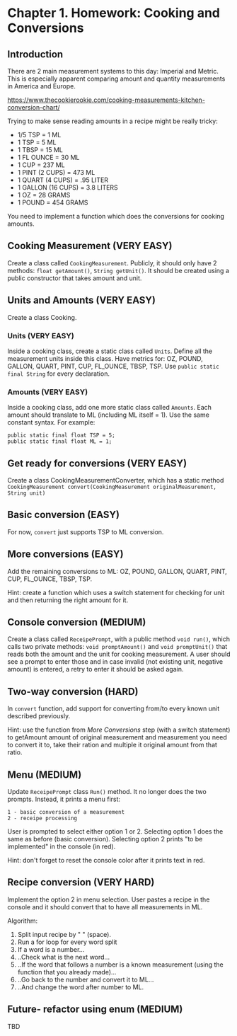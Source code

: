 # Chapter 1. Homework: Cooking and Conversions

## Introduction

There are 2 main measurement systems to this day: Imperial and Metric.
This is especially apparent comparing amount and quantity measurements in America and Europe.

https://www.thecookierookie.com/cooking-measurements-kitchen-conversion-chart/

Trying to make sense reading amounts in a recipe might be really tricky:

- 1/5 TSP = 1 ML
- 1 TSP = 5 ML
- 1 TBSP = 15 ML
- 1 FL OUNCE = 30 ML
- 1 CUP = 237 ML
- 1 PINT (2 CUPS) = 473 ML
- 1 QUART (4 CUPS) = .95 LITER
- 1 GALLON (16 CUPS) = 3.8 LITERS
- 1 OZ = 28 GRAMS
- 1 POUND = 454 GRAMS

You need to implement a function which does the conversions for cooking amounts.

## Cooking Measurement (VERY EASY)

Create a class called `CookingMeasurement`. Publicly, it should only have 2 methods: `float getAmount()`, `String getUnit()`.
It should be created using a public constructor that takes amount and unit.

## Units and Amounts (VERY EASY)

Create a class Cooking.

### Units (VERY EASY)

Inside a cooking class, create a static class called `Units`.
Define all the measurement units inside this class.
Have metrics for: OZ, POUND, GALLON, QUART, PINT, CUP, FL_OUNCE, TBSP, TSP.
Use `public static final String` for every declaration.

### Amounts (VERY EASY)

Inside a cooking class, add one more static class called `Amounts`.
Each amount should translate to ML (including ML itself = 1).
Use the same constant syntax.
For example:
```
public static final float TSP = 5;
public static final float ML = 1;
```

## Get ready for conversions (VERY EASY)

Create a class CookingMeasurementConverter, which has a static method `CookingMeasurement convert(CookingMeasurement originalMeasurement, String unit)`

## Basic conversion (EASY)

For now, `convert` just supports TSP to ML conversion.

## More conversions (EASY)

Add the remaining conversions to ML: OZ, POUND, GALLON, QUART, PINT, CUP, FL_OUNCE, TBSP, TSP.

Hint: create a function which uses a switch statement for checking for unit and then returning the right amount for it.

## Console conversion (MEDIUM)

Create a class called `ReceipePrompt`, with a public method `void run()`, which calls two private methods: 
`void promptAmount()` and `void promptUnit()` that reads both the amount and the unit for cooking measurement.
A user should see a prompt to enter those and in case invalid (not existing unit, negative amount) is entered, 
a retry to enter it should be asked again.

## Two-way conversion (HARD)

In `convert` function, add support for converting from/to every known unit described previously. 

Hint: use the function from *More Conversions* step (with a switch statement) to getAmount
amount of original measurement and measurement you need to convert it to, take their ration and multiple it original amount from that ratio. 

## Menu (MEDIUM)

Update `ReceipePrompt` class `Run()` method. It no longer does the two prompts.
Instead, it prints a menu first:

```
1 - basic conversion of a measurement
2 - receipe processing
```

User is prompted to select either option 1 or 2. Selecting option 1 does the same as before (basic conversion).
Selecting option 2 prints "to be implemented" in the console (in red).

Hint: don't forget to reset the console color after it prints text in red.

## Recipe conversion (VERY HARD)

Implement the option 2 in menu selection.
User pastes a recipe in the console and it should convert that to have all measurements in ML.

Algorithm:
1. Split input recipe by " " (space).
2. Run a for loop for every word split
3. If a word is a number...
4. ..Check what is the next word...
5. ..If the word that follows a number is a known measurement (using the function that you already made)...
6. ..Go back to the number and convert it to ML...
7. ..And change the word after number to ML.

## Future- refactor using enum (MEDIUM)

TBD